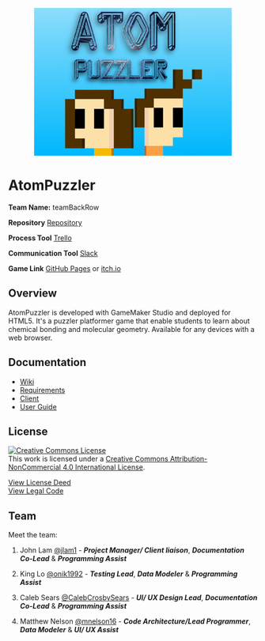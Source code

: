 <p align="center">
<img src ="ITEC_3870Project.gmx/sprites/images/spr_bg_splash_0.png" width="400" >
</p>

# AtomPuzzler

**Team Name:** teamBackRow

**Repository** [Repository](https://github.com/soft-eng-practicum/AtomPuzzler)

**Process Tool** [Trello](https://trello.com/b/u1L4gjcd)

**Communication Tool** [Slack](https://ggc-dev.slack.com/messages/teambackrow/details/)

**Game Link** [GitHub Pages](https://jlam1.github.io/AtomPuzzlerPages/) or [itch.io](https://teambackrow.itch.io/atompuzzler)

## Overview
AtomPuzzler is developed with GameMaker Studio and deployed for HTML5. It's a puzzler platformer game that enable students to learn about chemical bonding and molecular geometry. Available for any devices with a web browser.

## Documentation
* [Wiki](https://github.com/soft-eng-practicum/AtomPuzzler/wiki)
* [Requirements](https://github.com/soft-eng-practicum/AtomPuzzler/wiki/Requirements-Documentation)
* [Client](https://github.com/soft-eng-practicum/AtomPuzzler/wiki/Client-Documentation)
* [User Guide](Documents/AtomPuzzler_UserHelpManual.docx.pdf)

## License
<a rel="license" href="http://creativecommons.org/licenses/by-nc/4.0/"><img alt="Creative Commons License" style="border-width:0" src="https://i.creativecommons.org/l/by-nc/4.0/88x31.png" /></a><br />This work is licensed under a <a rel="license" href="http://creativecommons.org/licenses/by-nc/4.0/">Creative Commons Attribution-NonCommercial 4.0 International License</a>.

[View License Deed](https://creativecommons.org/licenses/by-nc/4.0/)<br/>
[View Legal Code](https://creativecommons.org/licenses/by-nc/4.0/legalcode)

## Team

Meet the team:

1. John Lam [@jlam1](https://github.com/jlam1) - ***Project Manager/ Client liaison***, ***Documentation Co-Lead*** & ***Programming Assist***
    
2. King Lo	[@onik1992](https://github.com/onik1992) - ***Testing Lead***, ***Data Modeler*** & ***Programming Assist***

3. Caleb Sears [@CalebCrosbySears](https://github.com/CalebCrosbySears) - ***UI/ UX Design Lead***, ***Documentation Co-Lead*** & ***Programming Assist***

4. Matthew Nelson [@mnelson16](https://github.com/mnelson16) - ***Code Architecture/Lead Programmer***, ***Data Modeler*** & ***UI/ UX Assist***
